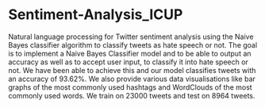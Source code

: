 # Sentiment-Analysis_ICUP
Natural language processing for Twitter sentiment analysis using the Naive Bayes classifier algorithm to classify tweets as hate speech or not.
The goal  is to implement a Naive Bayes Classifier model and to be able to output an accuracy as well as to accept user input, to classify it into hate speech or not. We have been able to achieve this and our model classifies tweets with an accuracy of 93.62%. 
We also provide various data visualisations like bar graphs of the most commonly used hashtags and WordClouds of the most commonly used words. We train on 23000 tweets and test on 8964 tweets.
